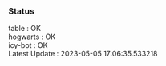 ### Status


table : OK  
hogwarts : OK  
icy-bot : OK  
Latest Update : 2023-05-05 17:06:35.533218
